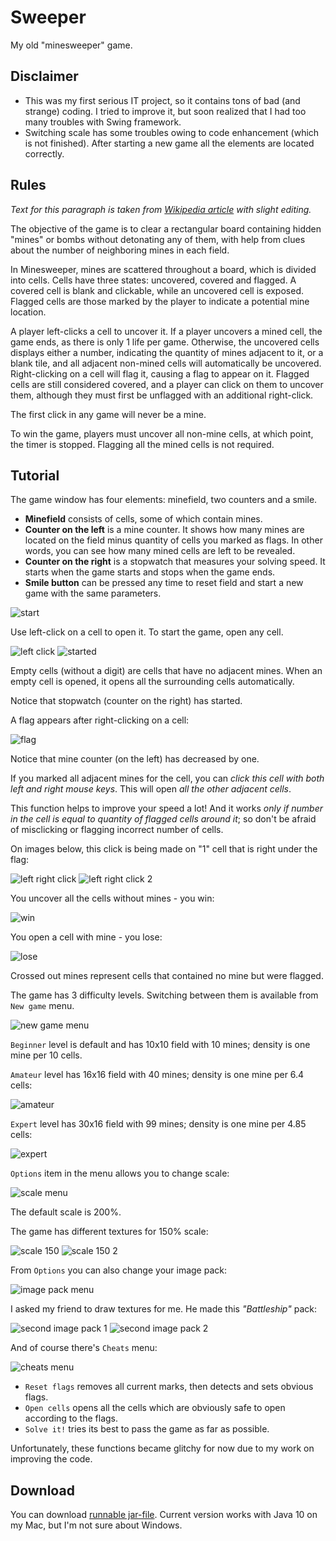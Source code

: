 # Sweeper
My old "minesweeper" game.

## Disclaimer
- This was my first serious IT project, so it contains tons of bad (and strange) coding.
I tried to improve it, but soon realized that I had too many troubles with Swing framework.
- Switching scale has some troubles owing to code enhancement (which is not finished). After starting a new game all the
elements are located correctly.

## Rules
_Text for this paragraph is taken from [Wikipedia article](https://en.wikipedia.org/wiki/Minesweeper_(video_game)) with
slight editing._

The objective of the game is to clear a rectangular board containing hidden "mines" or bombs without detonating any of
them, with help from clues about the number of neighboring mines in each field.

In Minesweeper, mines are scattered throughout a board, which is divided into cells. Cells have three states: uncovered,
covered and flagged. A covered cell is blank and clickable, while an uncovered cell is exposed. Flagged cells are those
marked by the player to indicate a potential mine location.

A player left-clicks a cell to uncover it. If a player uncovers a mined cell, the game ends, as there is only 1 life per
game. Otherwise, the uncovered cells displays either a number, indicating the quantity of mines adjacent to it, or a
blank tile, and all adjacent non-mined cells will automatically be uncovered. Right-clicking on a cell will flag it,
causing a flag to appear on it. Flagged cells are still considered covered, and a player can click on them to uncover
them, although they must first be unflagged with an additional right-click.

The first click in any game will never be a mine.

To win the game, players must uncover all non-mine cells, at which point, the timer is stopped. Flagging all the mined
cells is not required.



## Tutorial

The game window has four elements: minefield, two counters and a smile.

- **Minefield** consists of cells, some of which contain mines.
- **Counter on the left** is a mine counter. It shows how many mines are located on the field minus quantity of cells
you marked as flags. In other words, you can see how many mined cells are left to be revealed.
- **Counter on the right** is a stopwatch that measures your solving speed. It starts when the game starts and stops
when the game ends.
- **Smile button** can be pressed any time to reset field and start a new game with the same parameters.

![start](screenshots/01_start.png)

Use left-click on a cell to open it. To start the game, open any cell.

![left click](screenshots/02_left_click.png)
![started](screenshots/03_started.png)

Empty cells (without a digit) are cells that have no adjacent mines. When an empty cell is opened, it opens all the
surrounding cells automatically.

Notice that stopwatch (counter on the right) has started.

A flag appears after right-clicking on a cell:

![flag](screenshots/04_flag.png)

Notice that mine counter (on the left) has decreased by one.

If you marked all adjacent mines for the cell, you can *click this cell with both left and right mouse keys*.
This will open *all the other adjacent cells*.

This function helps to improve your speed a lot! And it works *only if number in the cell is equal to quantity of
flagged cells around it*; so don't be afraid of misclicking or flagging incorrect number of cells.

On images below, this click is being made on "1" cell that is right under the flag:

![left right click](screenshots/05_left_right_click.png)
![left right click 2](screenshots/06_left_right_click_2.png)

You uncover all the cells without mines - you win:

![win](screenshots/07_win.png)

You open a cell with mine - you lose:

![lose](screenshots/08_lose.png)

Crossed out mines represent cells that contained no mine but were flagged.

The game has 3 difficulty levels. Switching between them is available from `New game` menu.

![new game menu](screenshots/09_new_game_menu.png)

`Beginner` level is default and has 10x10 field with 10 mines; density is one mine per 10 cells.

`Amateur` level has 16x16 field with 40 mines; density is one mine per 6.4 cells:

![amateur](screenshots/10_amateur.png)

`Expert` level has 30x16 field with 99 mines; density is one mine per 4.85 cells:

![expert](screenshots/11_expert.png)

`Options` item in the menu allows you to change scale:

![scale menu](screenshots/12_scale_menu.png)

The default scale is 200%.

The game has different textures for 150% scale:

![scale 150](screenshots/13_scale_150.png)
![scale 150 2](screenshots/14_scale_150_2.png)

From `Options` you can also change your image pack:

![image pack menu](screenshots/15_image_pack_menu.png)

I asked my friend to draw textures for me. He made this *"Battleship"* pack:

![second image pack 1](screenshots/16_second_image_pack_1.png)
![second image pack 2](screenshots/17_second_image_pack_2.png)

And of course there's `Cheats` menu:

![cheats menu](screenshots/18_cheats_menu.png)

- `Reset flags` removes all current marks, then detects and sets obvious flags.
- `Open cells` opens all the cells which are obviously safe to open according to the flags.
- `Solve it!` tries its best to pass the game as far as possible.

Unfortunately, these functions became glitchy for now due to my work on improving the code.

## Download
You can download [runnable jar-file](out/artifacts/Sweeper_jar). Current version works with Java 10 on my Mac, but I'm
not sure about Windows. 
